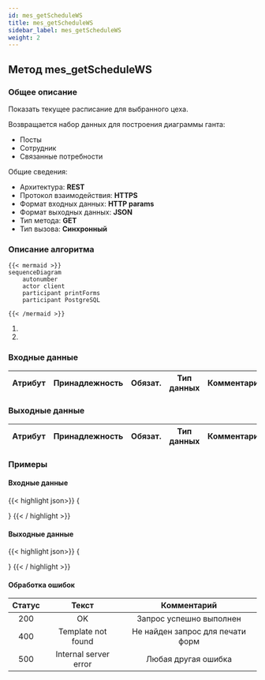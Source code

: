 ```yaml
---
id: mes_getScheduleWS
title: mes_getScheduleWS
sidebar_label: mes_getScheduleWS
weight: 2
---
```


## Метод mes_getScheduleWS

### Общее описание

Показать текущее расписание для выбранного цеха.

Возвращается набор данных для построения диаграммы ганта:
* Посты
* Сотрудник
* Связанные потребности

Общие сведения:
* Архитектура: **REST**
* Протокол взаимодействия: **HTTPS**
* Формат входных данных: **HTTP params**
* Формат выходных данных: **JSON**
* Тип метода: **GET**
* Тип вызова: **Синхронный**

### Описание алгоритма

```mermaid
{{< mermaid >}}
sequenceDiagram
    autonumber
    actor client
    participant printForms
    participant PostgreSQL

{{< /mermaid >}}
```

1. 
2. 

### **Входные данные**

| Атрибут | Принадлежность | Обязат. | Тип данных | Комментарий |
| :-----: | :------------: | :-----: | :--------: | :---------: |



### **Выходные данные**

| Атрибут | Принадлежность | Обязат. | Тип данных | Комментарий |
| :-----: | :------------: | :-----: | :--------: | :---------: |


### **Примеры**

#### Входные данные

{{<  highlight json>}}
{

}
{{< / highlight >}}

#### Выходные данные

{{<  highlight json>}}
{

}
{{< / highlight >}}

#### Обработка ошибок

| **Статус** | **Текст**              | **Комментарий**                  |
| :--------: | :--------------------: | :------------------------------: |
| 200        | OK                     | Запрос успешно выполнен          |
| 400        | Template not found     | Не найден запрос для печати форм |
| 500        | Internal server error  | Любая другая ошибка              |
